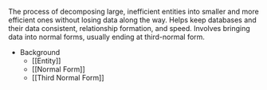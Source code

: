 The process of decomposing large, inefficient entities into smaller and more efficient ones without losing data along the way. Helps keep databases and their data consistent, relationship formation, and speed. Involves bringing data into normal forms, usually ending at third-normal form.

- Background
	- [[Entity]]
	- [[Normal Form]]
	- [[Third Normal Form]]